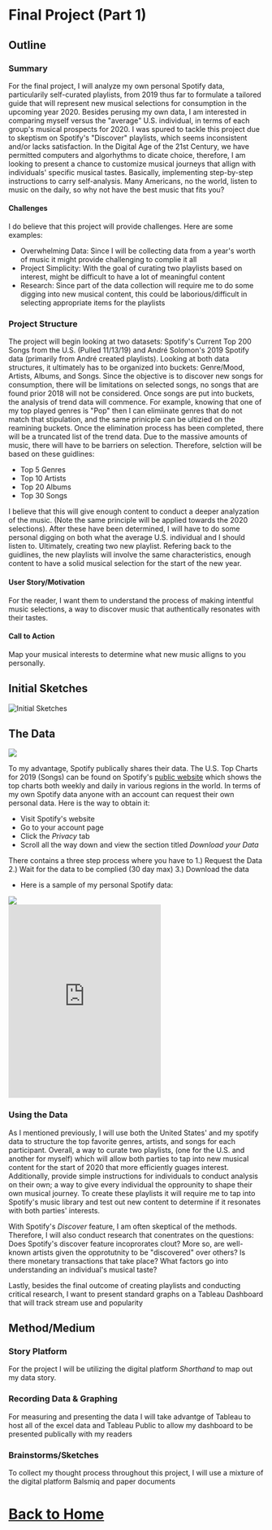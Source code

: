 # Final Project (Part 1)
## Outline
### Summary
For the final project, I will analyze my own personal Spotify data, particularily self-curated playlists, from 2019 thus far to formulate a tailored guide that will represent new musical selections for consumption in the upcoming year 2020. Besides perusing my own data, I am interested in comparing myself versus the "average" U.S. individual, in terms of each group's musical prospects for 2020. I was spured to tackle this project due to skeptism on Spotify's "Discover" playlists, which seems inconsistent and/or lacks satisfaction. In the Digital Age of the 21st Century, we have permitted computers and algorhythms to dicate choice, therefore, I am looking to present a chance to customize musical journeys that allign with individuals' specific musical tastes. Basically, implementing step-by-step instructions to carry self-analysis. Many Americans, no the world, listen to music on the daily, so why not have the best music that fits you? 
#### Challenges
I do believe that this project will provide challenges. 
Here are some examples:
- Overwhelming Data: Since I will be collecting data from a year's worth of music it might provide challenging to complie it all
- Project Simplicity: With the goal of curating two playlists based on interest, might be difficult to have a lot of meaningful content
- Research: Since part of the data collection will require me to do some digging into new musical content, this could be laborious/difficult in selecting appropriate items for the playlists

### Project Structure
The project will begin looking at two datasets: Spotify's Current Top 200 Songs from the U.S. (Pulled 11/13/19) and André Solomon's 2019 Spotify data (primarily from André created playlists). Looking at both data structures, it ultimately has to be organized into buckets: Genre/Mood, Artists, Albums, and Songs. Since the objective is to discover new songs for consumption, there will be limitations on selected songs, no songs that are found prior 2018 will not be considered. Once songs are put into buckets, the analysis of trend data will commence. For example, knowing that one of my top played genres is "Pop" then I can elimiinate genres that do not match that stipulation, and the same prinicple can be ultizied on the reamining buckets. Once the elimination process has been completed, there will be a truncated list of the trend data. Due to the massive amounts of music, there will have to be barriers on selection. Therefore, selction will be based on these guidlines:
- Top 5 Genres
- Top 10 Artists
- Top 20 Albums 
- Top 30 Songs

I believe that this will give enough content to conduct a deeper analyzation of the music. (Note the same principle will be applied towards the 2020 selections). After these have been determined, I will have to do some personal digging on both what the average U.S. individual and I should listen to. Ultimately, creating two new playlist. Refering back to the guidlines, the new playlists will involve the same characteristics, enough content to have a solid musical selection for the start of the new year. 
#### User Story/Motivation
For the reader, I want them to understand the process of making intentful music selections, a way to discover music that authentically resonates with their tastes. 
#### Call to Action
Map your musical interests to determine what new music alligns to you personally. 
## Initial Sketches
![Initial Sketches](https://user-images.githubusercontent.com/54474707/68827062-cafd7980-066e-11ea-8eed-4a9e998a8f7f.png)
## The Data
<div class='tableauPlaceholder' id='viz1574032677482' style='position: relative'><noscript><a href='#'><img alt=' ' src='https:&#47;&#47;public.tableau.com&#47;static&#47;images&#47;U_&#47;U_S_TopChartsSpotify&#47;Sheet1&#47;1_rss.png' style='border: none' /></a></noscript><object class='tableauViz'  style='display:none;'><param name='host_url' value='https%3A%2F%2Fpublic.tableau.com%2F' /> <param name='embed_code_version' value='3' /> <param name='site_root' value='' /><param name='name' value='U_S_TopChartsSpotify&#47;Sheet1' /><param name='tabs' value='no' /><param name='toolbar' value='yes' /><param name='static_image' value='https:&#47;&#47;public.tableau.com&#47;static&#47;images&#47;U_&#47;U_S_TopChartsSpotify&#47;Sheet1&#47;1.png' /> <param name='animate_transition' value='yes' /><param name='display_static_image' value='yes' /><param name='display_spinner' value='yes' /><param name='display_overlay' value='yes' /><param name='display_count' value='yes' /><param name='filter' value='publish=yes' /></object></div><script type='text/javascript'>var divElement = document.getElementById('viz1574032677482');var vizElement = divElement.getElementsByTagName('object')[0];vizElement.style.width='100%';vizElement.style.height=(divElement.offsetWidth*0.75)+'px';var scriptElement = document.createElement('script');scriptElement.src = 'https://public.tableau.com/javascripts/api/viz_v1.js';                    vizElement.parentNode.insertBefore(scriptElement, vizElement);</script>

To my advantage, Spotify publically shares their data. The U.S. Top Charts for 2019 (Songs) can be found on Spotify's [public website](https://spotifycharts.com/regional) which shows the top charts both weekly and daily in various regions in the world. In terms of my own Spotify data anyone with an account can request their own personal data. 
Here is the way to obtain it: 

- Visit Spotify's website 
- Go to your account page
- Click the *Privacy* tab 
- Scroll all the way down and view the section titled *Download your Data* 

There contains a three step process where you have to 1.) Request the Data 2.) Wait for the data to be complied (30 day max) 3.) Download the data

- Here is a sample of my personal Spotify data: 
<div class='tableauPlaceholder' id='viz1574034754165' style='position: relative'><noscript><a href='#'><img alt=' ' src='https:&#47;&#47;public.tableau.com&#47;static&#47;images&#47;Sa&#47;SamplefoAndresSpotifyData&#47;Sheet2&#47;1_rss.png' style='border: none' /></a></noscript><object class='tableauViz'  style='display:none;'><param name='host_url' value='https%3A%2F%2Fpublic.tableau.com%2F' /> <param name='embed_code_version' value='3' /> <param name='site_root' value='' /><param name='name' value='SamplefoAndresSpotifyData&#47;Sheet2' /><param name='tabs' value='no' /><param name='toolbar' value='yes' /><param name='static_image' value='https:&#47;&#47;public.tableau.com&#47;static&#47;images&#47;Sa&#47;SamplefoAndresSpotifyData&#47;Sheet2&#47;1.png' /> <param name='animate_transition' value='yes' /><param name='display_static_image' value='yes' /><param name='display_spinner' value='yes' /><param name='display_overlay' value='yes' /><param name='display_count' value='yes' /><param name='filter' value='publish=yes' /></object></div><script type='text/javascript'>var divElement = document.getElementById('viz1574034754165');var vizElement = divElement.getElementsByTagName('object')[0];                    vizElement.style.width='100%';vizElement.style.height=(divElement.offsetWidth*0.75)+'px';var scriptElement = document.createElement('script');scriptElement.src = 'https://public.tableau.com/javascripts/api/viz_v1.js';                    vizElement.parentNode.insertBefore(scriptElement, vizElement);</script>

<iframe src="https://open.spotify.com/embed/playlist/2TsPeivv5iidS2iztvx7xs" width="300" height="380" frameborder="0" allowtransparency="true" allow="encrypted-media"></iframe>

### Using the Data
As I mentioned previously, I will use both the United States' and my spotify data to structure the top favorite genres, artists, and songs for each participant. Overall, a way to curate two playlists, (one for the U.S. and another for myself) which will allow both parties to tap into new musical content for the start of 2020 that more efficiently guages interest. Additionally, provide simple instructions for individuals to conduct analysis on their own; a way to give every individual the opprounity to shape their own musical journey. To create these playlists it will require me to tap into Spotify's music library and test out new content to determine if it resonates with both parties' interests.

With Spotify's *Discover* feature, I am often skeptical of the methods. Therefore, I will also conduct research that  conentrates on the questions: Does  Spotify's discover feature incoprorates clout? More so, are well-known artists given the opprotutnity to be "discovered" over others? Is there monetary transactions that take place? What factors go into understanding an individual's musical taste?

Lastly, besides the final outcome of creating playlists and conducting critical research, I want to present standard graphs on a Tableau Dashboard that will track stream use and popularity  
## Method/Medium
### Story Platform
For the project I will be utilizing the digital platform *Shorthand* to map out my data story. 
### Recording Data & Graphing 
For measuring and presenting the data I will take advantge of Tableau to host all of the excel data and Tableau Public to allow my dashboard to be presented publically with my readers
### Brainstorms/Sketches
To collect my thought process throughout this project, I will use a mixture of the digital platform Balsmiq and paper documents
# [Back to Home](/README.md)
